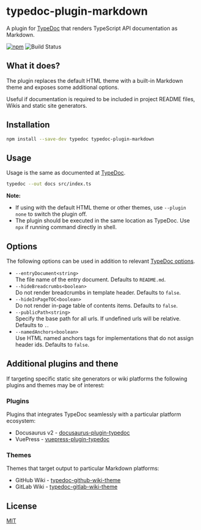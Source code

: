 # typedoc-plugin-markdown

A plugin for [TypeDoc](https://github.com/TypeStrong/typedoc) that renders TypeScript API documentation as Markdown.

[![npm](https://img.shields.io/npm/v/typedoc-plugin-markdown.svg)](https://www.npmjs.com/package/typedoc-plugin-markdown)
![Build Status](https://travis-ci.com/tgreyuk/typedoc-plugin-markdown.svg?branch=master)

## What it does?

The plugin replaces the default HTML theme with a built-in Markdown theme and exposes some additional options.

Useful if documentation is required to be included in project README files, Wikis and static site generators.

## Installation

```bash
npm install --save-dev typedoc typedoc-plugin-markdown
```

## Usage

Usage is the same as documented at [TypeDoc](https://typedoc.org/guides/installation/#command-line-interface).

```bash
typedoc --out docs src/index.ts
```

**Note:**

- If using with the default HTML theme or other themes, use `--plugin none` to switch the plugin off.
- The plugin should be executed in the same location as TypeDoc. Use `npx` if running command directly in shell.

## Options

The following options can be used in addition to relevant [TypeDoc options](https://typedoc.org/guides/options/).

- `--entryDocument<string>`<br>
  The file name of the entry document. Defaults to `README.md`.
- `--hideBreadcrumbs<boolean>`<br>
  Do not render breadcrumbs in template header. Defaults to `false`.
- `--hideInPageTOC<boolean>`<br>
  Do not render in-page table of contents items.  Defaults to `false`.
- `--publicPath<string>`<br>
  Specify the base path for all urls. If undefined urls will be relative. Defaults to `.`.
- `--namedAnchors<boolean>`<br>
  Use HTML named anchors tags for implementations that do not assign header ids. Defaults to `false`.


## Additional plugins and thene

If targeting specific static site generators or wiki platforms the following plugins and themes may be of interest:

### Plugins

Plugins that integrates TypeDoc seamlessly with a particular platform ecosystem:

- Docusaurus v2 - [docusaurus-plugin-typedoc](https://github.com/tgreyuk/typedoc-plugin-markdown/tree/master/packages/docusaurus-plugin-typedoc/README.md)
- VuePress - [vuepress-plugin-typedoc](https://github.com/tgreyuk/typedoc-plugin-markdown/tree/master/packages/vuepress-plugin-typedoc/README.md)

### Themes

Themes that target output to particular Markdown platforms:

- GitHub Wiki - [typedoc-github-wiki-theme](https://github.com/tgreyuk/typedoc-plugin-markdown/blob/master/packages/typedoc-github-wiki-theme/README.md)
- GitLab Wiki - [typedoc-gitlab-wiki-theme](https://github.com/tgreyuk/typedoc-plugin-markdown/blob/master/packages/typedoc-gitlab-wiki-theme/README.md)

## License

[MIT](https://github.com/tgreyuk/typedoc-plugin-markdown/blob/master/LICENSE)